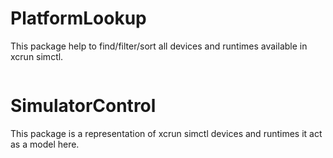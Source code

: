 # PlatformLookup

This package help to find/filter/sort all devices and runtimes available in xcrun simctl.

```swift
```

# SimulatorControl

This package is a representation of xcrun simctl devices and runtimes it act as a model here.

```swift
```
